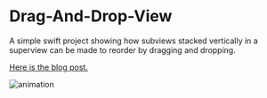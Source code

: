 # Drag-And-Drop-View
A simple swift project showing how subviews stacked vertically in a superview can be made to reorder by dragging and dropping.

[Here is the blog post.](http://proxpero.com/2016/01/18/Drag-and-Drop-View/)

![animation](https://dl.dropboxusercontent.com/s/s3l0s6vi9b9yyea/drag-and-drop-view-demo.gif)

